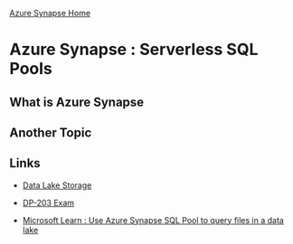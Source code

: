 [Azure Synapse Home](azure_synapse_analytics.md)

# Azure Synapse : Serverless SQL Pools



## What is Azure Synapse

## Another Topic




## Links

* [Data Lake Storage](azure_data_lake_storage_gen2.md)

* [DP-203 Exam](dp_203_data_engineer.md)

* [Microsoft Learn : Use Azure Synapse SQL Pool to query files in a data lake](https://learn.microsoft.com/en-us/training/modules/query-data-lake-using-azure-synapse-serverless-sql-pools/)